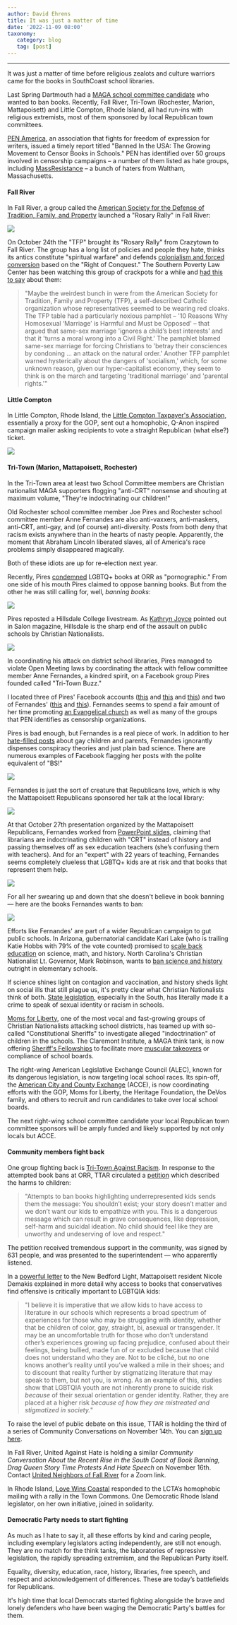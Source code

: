 ```yaml
---
author: David Ehrens
title: It was just a matter of time
date: '2022-11-09 08:00'
taxonomy:
   category: blog
   tag: [post]
---
```

---
 


It was just a matter of time before religious zealots and culture warriors came for the books in SouthCoast school libraries.

Last Spring Dartmouth had a [MAGA school committee candidate](https://ehrens.substack.com/p/maga-candidate) who wanted to ban books. Recently, Fall River, Tri-Town (Rochester, Marion, Mattapoisett) and Little Compton, Rhode Island, all had run-ins with religious extremists, most of them sponsored by local Republican town committees.

[PEN America](https://pen.org/report/banned-usa-growing-movement-to-censor-books-in-schools/), an association that fights for freedom of expression for writers, issued a timely report titled "Banned In the USA: The Growing Movement to Censor Books in Schools." PEN has identified over 50 groups involved in censorship campaigns – a number of them listed as hate groups, including [MassResistance](https://www.massresistance.org/AboutUs.html) – a bunch of haters from Waltham, Massachusetts.

#### **Fall River**

In Fall River, a group called the [American Society for the Defense of Tradition, Family, and Property](https://www.tfp.org/) launched a "Rosary Rally" in Fall River:

![](Screenshot.png)

On October 24th the "TFP" brought its "Rosary Rally" from Crazytown to Fall River. The group has a long list of policies and people they hate, thinks its antics constitute "spiritual warfare" and defends [colonialism and forced conversion](https://www.tfp.org/the-european-discovery-and-settlement-of-the-new-world-is-based-on-the-right-of-conquest/) based on the "Right of Conquest." The Southern Poverty Law Center has been watching this group of crackpots for a while and [had this to say](https://www.splcenter.org/hatewatch/2011/10/07/extremists-many-stripes-gather-values-voter-summit-2011) about them:

> "Maybe the weirdest bunch in were from the American Society for Tradition, Family and Property (TFP), a self-described Catholic organization whose representatives seemed to be wearing red cloaks. The TFP table had a particularly noxious pamphlet – '10 Reasons Why Homosexual ‘Marriage’ is Harmful and Must be Opposed' – that argued that same-sex marriage 'ignores a child’s best interests' and that it 'turns a moral wrong into a Civil Right.' The pamphlet blamed same-sex marriage for forcing Christians to 'betray their consciences by condoning … an attack on the natural order.' Another TFP pamphlet warned hysterically about the dangers of 'socialism,' which, for some unknown reason, given our hyper-capitalist economy, they seem to think is on the march and targeting 'traditional marriage' and 'parental rights.'"

#### **Little Compton**

In Little Compton, Rhode Island, the [Little Compton Taxpayer's Association](https://upriseri.com/little-compton-taxpayers-association-releases-homophobic-q-anon-inspired-campaign-mailer/), essentially a proxy for the GOP, sent out a homophobic, Q-Anon inspired campaign mailer asking recipients to vote a straight Republican (what else?) ticket.

![](mailer.png)

#### **Tri-Town (Marion, Mattapoisett, Rochester)**

In the Tri-Town area at least two School Committee members are Christian nationalist MAGA supporters flogging "anti-CRT" nonsense and shouting at maximum volume, "They're indoctrinating our children!"

Old Rochester school committee member Joe Pires and Rochester school committee member Anne Fernandes are also anti-vaxxers, anti-maskers, anti-CRT, anti-gay, and (of course) anti-diversity. Posts from both deny that racism exists anywhere than in the hearts of nasty people. Apparently, the moment that Abraham Lincoln liberated slaves, all of America's race problems simply disappeared magically.

Both of these idiots are up for re-election next year.

Recently, Pires [condemned](https://wbsm.com/old-rochester-regional-library-sexually-explicit-books/) LGBTQ+ books at ORR as "pornographic." From one side of his mouth Pires claimed to oppose banning books. But from the other he was still calling for, well, *banning books*:

![](banning.png)

Pires reposted a Hillsdale College livestream. As [Kathryn Joyce](https://www.salon.com/2022/03/15/how-this-tiny-christian-college-is-driving-the-rights-nationwide-against-public-schools/) pointed out in Salon magazine, Hillsdale is the sharp end of the assault on public schools by Christian Nationalists.

![](hillsdale.png)

In coordinating his attack on district school libraries, Pires managed to violate Open Meeting laws by coordinating the attack with fellow committee member Anne Fernandes, a kindred spirit, on a Facebook group Pires founded called "Tri-Town Buzz."

I located three of Pires' Facebook accounts ([this](https://www.facebook.com/JoePiresORRSC/) and [this](https://www.facebook.com/groups/1865623920344562/user/1422655257) and [this](https://www.facebook.com/joe.gpb)) and two of Fernandes' ([this](https://www.facebook.com/groups/1865623920344562/user/100003614575364) and [this](https://www.facebook.com/anne.fernandes.562)). Fernandes seems to spend a fair amount of her time promoting [an Evangelical church](https://www.churchfinder.com/churches/ma/middleboro/meetinghouse-church) as well as many of the groups that PEN identifies as censorship organizations.

Pires is bad enough, but Fernandes is a real piece of work. In addition to her [hate-filled posts](https://precaf.github.io/links/Fernandes.zip) about gay children and parents, Fernandes ignorantly dispenses conspiracy theories and just plain bad science. There are numerous examples of Facebook flagging her posts with the polite equivalent of "BS!"

![](warning.png)

Fernandes is just the sort of creature that Republicans love, which is why the Mattapoisett Republicans sponsored her talk at the local library:

![](republicans.jpg)

At that October 27th presentation organized by the Mattapoisett Republicans, Fernandes worked from [PowerPoint slides](https://precaf.github.io/links/what-learning.pdf), claiming that librarians are indoctrinating children with "CRT" instead of history and passing themselves off as sex education teachers (she’s confusing them with teachers). And for an "expert" with 22 years of teaching, Fernandes seems completely clueless that LGBTQ+ kids are at risk and that books that represent them help.

![](what-discussing.png)

For all her swearing up and down that she doesn't believe in book banning — here are the books Fernandes wants to ban:

![](the-books.png)

Efforts like Fernandes' are part of a wider Republican campaign to gut public schools. In Arizona, gubernatorial candidate Kari Lake (who is trailing Katie Hobbs with 79% of the vote counted) promised to [scale back education](https://www.alternet.org/2022/11/kari-lake-2658593938/) on science, math, and history. North Carolina's Christian Nationalist Lt. Governor, Mark Robinson, wants to [ban science and history](https://www.witn.com/2022/08/23/memoir-lt-gov-mark-robinson-calls-taking-science-history-out-elementary-schools/) outright in elementary schools.

If science shines light on contagion and vaccination, and history sheds light on social ills that still plague us, it's pretty clear what Christian Nationalists think of both. [State legislation](https://prismreports.org/2022/11/07/florida-adds-more-homophobic-censorship-laws-to-dont-say-gay-suite-of-bills/), especially in the South, has literally made it a crime to speak of sexual identity or racism in schools.

[Moms for Liberty](https://slate.com/news-and-politics/2022/11/ron-desantis-moms-for-liberty-florida-book-bans.html), one of the most vocal and fast-growing groups of Christian Nationalists attacking school districts, has teamed up with so-called "Constitutional Sheriffs" to investigate alleged "indoctrination" of children in the schools. The Claremont Institute, a MAGA think tank, is now offering [Sheriff's Fellowships](https://www.claremont.org/page/sheriffs-fellowship/) to facilitate more [muscular takeovers](https://slate.com/news-and-politics/2022/09/claremont-institute-secret-sheriff-fellowship-curriculum-revealed.html) or compliance of school boards.

The right-wing American Legislative Exchange Council (ALEC), known for its dangerous legislation, is now targeting local school races. Its spin-off, the [American City and County Exchange](https://www.exposedbycmd.org/2022/11/04/new-documents-show-alec-targeting-school-board-and-other-local-races/) (ACCE), is now coordinating efforts with the GOP, Moms for Liberty, the Heritage Foundation, the DeVos family, and others to recruit and run candidates to take over local school boards.

The next right-wing school committee candidate your local Republican town committee sponsors will be amply funded and likely supported by not only locals but ACCE.

#### **Community members fight back**

One group fighting back is [Tri-Town Against Racism](https://sites.google.com/view/tri-town-against-racism/home_1). In response to the attempted book bans at ORR, TTAR circulated a [petition](https://docs.google.com/forms/d/e/1FAIpQLScQnJnjM4RaB44F3UdsrXsQae1GvCpcuIEHt8eBuenhwRCGLw/viewform) which described the harms to children:

> "Attempts to ban books highlighting underrepresented kids sends them the message: You shouldn’t exist; your story doesn’t matter and we don’t want our kids to empathize with you. This is a dangerous message which can result in grave consequences, like depression, self-harm and suicidal ideation. No child should feel like they are unworthy and undeserving of love and respect."

The petition received tremendous support in the community, was signed by 631 people, and was presented to the superintendent — who apparently listened.

In a [powerful letter](https://newbedfordlight.org/opinion-banning-books-sends-the-wrong-message-to-marginalized-students/) to the New Bedford Light, Mattapoisett resident Nicole Demakis explained in more detail why access to books that conservatives find offensive is critically important to LGBTQIA kids:

> "I believe it is imperative that we allow kids to have access to literature in our schools which represents a broad spectrum of experiences for those who may be struggling with identity, whether that be children of color, gay, straight, bi, asexual or transgender. It may be an uncomfortable truth for those who don’t understand other’s experiences growing up facing prejudice, confused about their feelings, being bullied, made fun of or excluded because that child does not understand who they are. Not to be cliché, but no one knows another’s reality until you’ve walked a mile in their shoes; and to discount that reality further by stigmatizing literature that may speak to them, but not you, is wrong. As an example of this, studies show that LGBTQIA youth are not inherently prone to suicide risk *because* of their sexual orientation or gender identity. Rather, they are placed at a higher risk *because of how they are mistreated and stigmatized in society.*"

To raise the level of public debate on this issue, TTAR is holding the third of a series of Community Conversations on November 14th. You can [sign up here](https://docs.google.com/forms/d/e/1FAIpQLSe-O-nb1aArBGM2X3q34PzMS31MrY1hGDvFnVCLs-caSuHkCw/viewform).

In Fall River, United Against Hate is holding a similar *Community Conversation About the Recent Rise in the South Coast of Book Banning, Drag Queen Story Time Protests And Hate Speech* on November 16th. Contact [United Neighbors of Fall River](https://unfr.org/contact-us/) for a Zoom link.

In Rhode Island, [Love Wins Coastal](https://www.eastbayri.com/stories/love-wins-rallies-in-response-to-little-compton-mailer,107994) responded to the LCTA’s homophobic mailing with a rally in the Town Commons. One Democratic Rhode Island legislator, on her own initiative, joined in solidarity.

#### **Democratic Party needs to start fighting**

As much as I hate to say it, all these efforts by kind and caring people, including exemplary legislators acting independently, are still not enough. They are no match for the think tanks, the laboratories of repressive legislation, the rapidly spreading extremism, and the Republican Party itself.

Equality, diversity, education, race, history, libraries, free speech, and respect and acknowledgement of differences. These are today’s battlefields for Republicans. 

It's high time that local Democrats started fighting alongside the brave and lonely defenders who have been waging the Democratic Party's battles for them.
